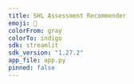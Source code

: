 ```yaml
---
title: SHL Assessment Recommender
emoji: 🧠
colorFrom: gray
colorTo: indigo
sdk: streamlit
sdk_version: "1.27.2"
app_file: app.py
pinned: false
---
```

